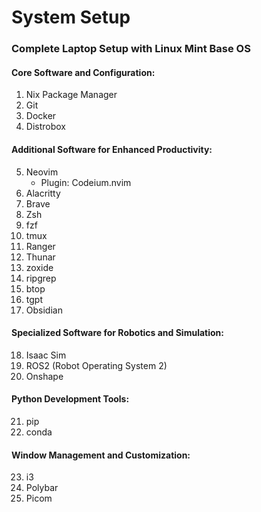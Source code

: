 # System Setup

### Complete Laptop Setup with Linux Mint Base OS

#### Core Software and Configuration:
1. Nix Package Manager
2. Git
3. Docker
4. Distrobox

#### Additional Software for Enhanced Productivity:
5. Neovim
   - Plugin: Codeium.nvim
6. Alacritty
7. Brave
8. Zsh
9. fzf
10. tmux
11. Ranger
12. Thunar
13. zoxide
14. ripgrep
15. btop
16. tgpt
17. Obsidian

#### Specialized Software for Robotics and Simulation:
18. Isaac Sim
19. ROS2 (Robot Operating System 2)
20. Onshape

#### Python Development Tools:
21. pip
22. conda

#### Window Management and Customization:
23. i3
24. Polybar
25. Picom
